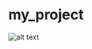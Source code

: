 # my_project



![alt text](https://cdn-media-1.freecodecamp.org/images/1*KmFzveXeGZNH5kdepynd4A.png)
